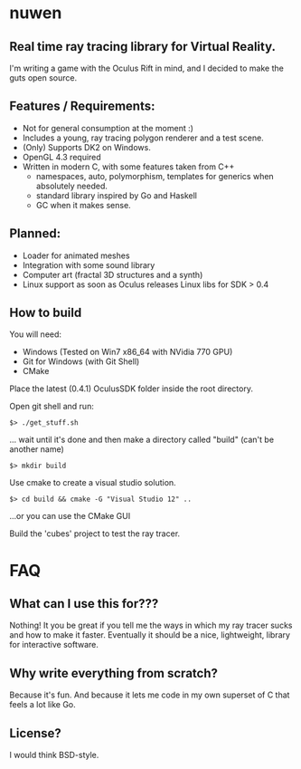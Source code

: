 # nuwen

## Real time ray tracing library for Virtual Reality.

I'm writing a game with the Oculus Rift in mind, and I decided to make the guts open source.

## Features / Requirements:

* Not for general consumption at the moment :)
* Includes a young, ray tracing polygon renderer and a test scene.
* (Only) Supports DK2 on Windows.
* OpenGL 4.3 required
* Written in modern C, with some features taken from C++
    - namespaces, auto, polymorphism, templates for generics when absolutely needed.
    - standard library inspired by Go and Haskell
    - GC when it makes sense.

## Planned:

* Loader for animated meshes
* Integration with some sound library
* Computer art (fractal 3D structures and a synth)
* Linux support as soon as Oculus releases Linux libs for SDK > 0.4 

## How to build

You will need:
* Windows (Tested on Win7 x86_64 with NVidia 770 GPU)
* Git for Windows (with Git Shell)
* CMake

Place the latest (0.4.1) OculusSDK folder inside the root directory.

Open git shell and run:

    $> ./get_stuff.sh
    
... wait until it's done and then make a directory called "build" (can't be another name)

    $> mkdir build
    
Use cmake to create a visual studio solution.
    
    $> cd build && cmake -G "Visual Studio 12" ..

...or you can use the CMake GUI

Build the 'cubes' project to test the ray tracer.

# FAQ 

## What can I use this for???

Nothing! It you be great if you tell me the ways in which my ray tracer sucks and how to make it faster. 
Eventually it should be a nice, lightweight, library for interactive software.

## Why write everything from scratch?

Because it's fun. And because it lets me code in my own superset of C that feels a lot like Go.

## License?

I would think BSD-style. 
